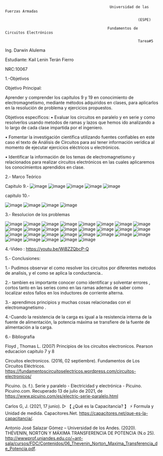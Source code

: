                                                     Universidad de las Fuerzas Armadas
                                                    
                                                                 (ESPE)
                                                                 
                                                   Fundamentos de Circuitos Electrónicos
                                                   
                                                                 Tarea#5
Ing. Darwin Alulema

Estudiante: Kail Lenin Terán Fierro

NRC:10067

1.-Objetivos

Objetivo Principal:

Aprender y comprender los capítulos 9 y 19 en conocimiento de electromagnetismo, mediante métodos adquiridos en clases, para aplicarlos en la resolución de problema y ejercicios propuestos.

Objetivos específicos: • Evaluar los circuitos en paralelo y en serie y como resolverlos usando metodos de ramas y lazos que hemos ido analizando a lo largo de cada clase impartida por el ingeniero.

• Fomentar la investigación científica utilizando fuentes confiables en este caso el texto de Análisis de Circuitos para así tener información verídica al momento de ejecutar ejercicios eléctricos u electrónicos.

• Identificar la información de los temas de electromagnetismo y relacionados para realizar circuitos electrónicos en las cuales aplicaremos los conocimientos aprendidos en clase.

2.- Marco Teórico

Capitulo 9.- 
![image](https://user-images.githubusercontent.com/117742027/209251864-6abaff61-14dc-4436-8757-1d365b6cd2d2.png)
![image](https://user-images.githubusercontent.com/117742027/209251896-12da384f-4939-4e19-abfd-f775a261caba.png)
![image](https://user-images.githubusercontent.com/117742027/209253873-355e74b2-785e-491e-b259-69506d4b4333.png)
![image](https://user-images.githubusercontent.com/117742027/209253920-8a6b7701-a90c-44cb-a279-b912b68b71a2.png)
![image](https://user-images.githubusercontent.com/117742027/209254042-805db230-d849-46cd-849b-a2138ea2fef4.png)


capitulo 10.-

![image](https://user-images.githubusercontent.com/117742027/209254153-543b06ef-320f-4c8b-a72d-9b5e60519e5e.png)
![image](https://user-images.githubusercontent.com/117742027/209254131-4ce6e393-c013-4271-bfdf-4afce09aa842.png)
![image](https://user-images.githubusercontent.com/117742027/209254240-08e0bb9f-8f6b-4f99-815c-adbeaa7de9a4.png)
![image](https://user-images.githubusercontent.com/117742027/209254301-7580ffc3-f28e-4a8b-9b1f-8e2c73619f5a.png)


3.- Resolucion de los problemas

![image](https://user-images.githubusercontent.com/117742027/209254500-a51c3ef3-3597-41a8-bcd9-07d27b00a900.png)
![image](https://user-images.githubusercontent.com/117742027/209254520-dd7513bc-87d3-400b-b2fd-f74c4f131d06.png)
![image](https://user-images.githubusercontent.com/117742027/209254562-a36d15d2-c776-49c3-8ea8-c80d9fbb3a61.png)
![image](https://user-images.githubusercontent.com/117742027/209254592-13bc5366-6263-4041-8741-408cf36d962b.png)
![image](https://user-images.githubusercontent.com/117742027/209254614-4ba22ec3-8b32-4ffd-bfd1-609c930d26a2.png)
![image](https://user-images.githubusercontent.com/117742027/209254741-9ad6bfa7-dd0b-451e-87f8-d853fa32a437.png)
![image](https://user-images.githubusercontent.com/117742027/209254755-ee9253dc-fdb7-4484-a7a8-47f87a25d528.png)
![image](https://user-images.githubusercontent.com/117742027/209254776-2dfd90fa-4420-4459-9e83-ab69a022a8cb.png)
![image](https://user-images.githubusercontent.com/117742027/209254791-703dc08c-00ee-4b8e-95e5-e6986373d322.png)
![image](https://user-images.githubusercontent.com/117742027/209254826-81a560a9-2b11-445b-8869-d3af1501f84c.png)
![image](https://user-images.githubusercontent.com/117742027/209254993-b85dd52e-de67-4b2e-9421-ea91452cb9e2.png)
![image](https://user-images.githubusercontent.com/117742027/209255029-f3def439-693b-4c22-877a-343c31523039.png)
![image](https://user-images.githubusercontent.com/117742027/209255057-9c4a3747-2466-4bee-b212-38e3427ad87a.png)
![image](https://user-images.githubusercontent.com/117742027/209255071-e29a85e3-c5f1-4c99-8866-57719d836293.png)
![image](https://user-images.githubusercontent.com/117742027/209255093-9285b6c5-b7ce-4360-85f1-b30e33a99ade.png)
![image](https://user-images.githubusercontent.com/117742027/209255137-cbe60787-d5f7-4d21-9485-be7f58cb3a7b.png)
![image](https://user-images.githubusercontent.com/117742027/209255164-6a49b77e-5827-4725-b592-9eaae3a5ec1f.png)
![image](https://user-images.githubusercontent.com/117742027/209255188-5feda486-5771-4b9c-bf8e-b24561132ff7.png)
![image](https://user-images.githubusercontent.com/117742027/209255230-0942bc99-44fa-4fb9-831b-81ca187dc06c.png)
![image](https://user-images.githubusercontent.com/117742027/209255248-8652bc83-6059-43ef-bff3-9ac777d2acd9.png)
![image](https://user-images.githubusercontent.com/117742027/209255281-91078fbb-423d-4331-9c3c-7366e2b71796.png)
![image](https://user-images.githubusercontent.com/117742027/209255314-bac86abf-1bdc-41b1-ae5a-0f30a1dfa494.png)
![image](https://user-images.githubusercontent.com/117742027/209255336-5b7f2ee3-5187-4553-992a-0f48646c8b2e.png)
![image](https://user-images.githubusercontent.com/117742027/209255365-92eaa241-974e-4265-9504-39edfc2e752f.png)
![image](https://user-images.githubusercontent.com/117742027/209255382-98a38a53-d724-4fc3-a519-25c5f8d02a4f.png)
![image](https://user-images.githubusercontent.com/117742027/209255398-d80cc2f4-ea04-480f-a5d4-34dd3649645e.png)
![image](https://user-images.githubusercontent.com/117742027/209255421-5823a673-b05a-4adf-bbeb-3247ddcccad9.png)
![image](https://user-images.githubusercontent.com/117742027/209255441-e0c62e39-a159-4b8c-a284-a429604d01bd.png)
![image](https://user-images.githubusercontent.com/117742027/209255474-e31fc8ab-9a6b-464a-9bf0-29d7e283fd24.png)




4.-Video : https://youtu.be/WjBZZQbcP-Q

5.- Conclusiones:

1.- Pudimos observar el como resolver los circuitos por diferentes metodos de analisis, y el como se aplica la conductancia..

2.- tambien es importante conocer como identificar y solventar errores , cortos tanto en las series como en las ramas ademas de saber como localizar estos fallos en los inductores de corriente alterna.

3.- aprendimos principios y muchas cosas relacionadas con el electromagnetismo .

4.-Cuando la resistencia de la carga es igual a la resistencia interna de la fuente de alimentación, la potencia máxima se transfiere de la fuente de alimentación a la carga.

6.- Bibliografia

Floyd , Thomas L. (2007) Principios de los circuitos electronicos. Pearson educacion capitulo 7 y 8

Circuitos electronicos. (2016, 02 septiembre). Fundamentos de Los Circuitos Eléctricos. https://fundamentoscircuitoselectricos.wordpress.com/circuitos-electronicos/

Picuino. (s. f.). Serie y paralelo - Electricidad y electrónica - Picuino. Picuino.com. Recuperado 13 de julio de 2021, de https://www.picuino.com/es/electric-serie-paralelo.html

Carlos G, J. (2021, 17 junio). ▷ 【 ¿Qué es la Capacitancia? 】 ⚡ Formula y Unidad de medida. Capacitores.Net. https://capacitores.net/que-es-la-capacitancia/.

Antonio José Salazar Gómez – Universidad de los Andes. (2020). THÉVENIN, NORTON Y MÁXIMA TRANSFERENCIA DE POTENCIA (N.o 25). http://wwwprof.uniandes.edu.co/~ant-sala/cursos/FDC/Contenidos/06_Thevenin_Norton_Maxima_Transferencia_de_Potencia.pdf.

